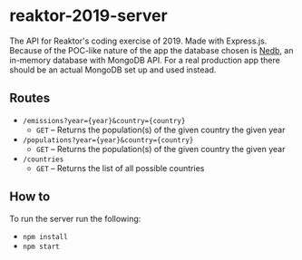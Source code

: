 # reaktor-2019-server

The API for Reaktor's coding exercise of 2019. Made with Express.js. Because of the POC-like nature of the app the database chosen is [Nedb](https://github.com/louischatriot/nedb), an in-memory database with MongoDB API. For a real production app there should be an actual MongoDB set up and used instead.

## Routes
 - `/emissions?year={year}&country={country}`
   - `GET` – Returns the population(s) of the given country the given year
 - `/populations?year={year}&country={country}`
   - `GET` – Returns the population(s) of the given country the given year
 - `/countries`
   - `GET` – Returns the list of all possible countries

## How to
To run the server run the following:
 - `npm install`
 - `npm start`
